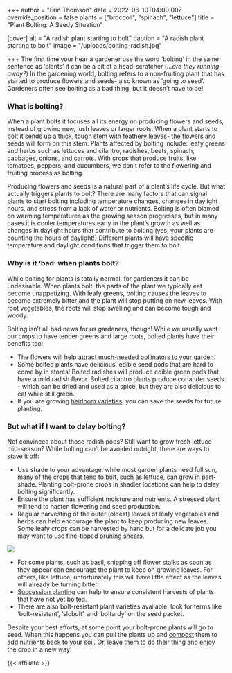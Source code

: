 +++
author = "Erin Thomson"
date = 2022-06-10T04:00:00Z
override_position = false
plants = ["broccoli", "spinach", "lettuce"]
title = "Plant Bolting: A Seedy Situation"

[cover]
alt = "A radish plant starting to bolt"
caption = "A radish plant starting to bolt"
image = "/uploads/bolting-radish.jpg"

+++
The first time your hear a gardener use the word ‘bolting’ in the same sentence as ‘plants’ it can be a bit of a head-scratcher (_...are they running away?_) In the gardening world, bolting refers to a non-fruiting plant that has started to produce flowers and seeds- also known as ‘going to seed’. Gardeners often see bolting as a bad thing, but it doesn’t have to be!

### What is bolting?

When a plant bolts it focuses all its energy on producing flowers and seeds, instead of growing new, lush leaves or larger roots. When a plant starts to bolt it sends up a thick, tough stem with feathery leaves- the flowers and seeds will form on this stem. Plants affected by bolting include: leafy greens and herbs such as lettuces and cilantro, radishes, beets, spinach, cabbages, onions, and carrots. With crops that produce fruits, like tomatoes, peppers, and cucumbers, we don’t refer to the flowering and fruiting process as bolting.

Producing flowers and seeds is a natural part of a plant’s life cycle. But what actually triggers plants to bolt? There are many factors that can signal plants to start bolting including temperature changes, changes in daylight hours, and stress from a lack of water or nutrients. Bolting is often blamed on warming temperatures as the growing season progresses, but in many cases it is cooler temperatures early in the plant’s growth as well as changes in daylight hours that contribute to bolting (yes, your plants are counting the hours of daylight!) Different plants will have specific temperature and daylight conditions that trigger them to bolt.

### Why is it ‘bad’ when plants bolt?

While bolting for plants is totally normal, for gardeners it can be undesirable. When plants bolt, the parts of the plant we typically eat become unappetizing. With leafy greens, bolting causes the leaves to become extremely bitter and the plant will stop putting on new leaves. With root vegetables, the roots will stop swelling and can become tough and woody.

Bolting isn’t all bad news for us gardeners, though! While we usually want our crops to have tender greens and large roots, bolted plants have their benefits too:

* The flowers will help [attract much-needed pollinators to your garden](https://blog.planter.garden/posts/attracting-pollinators-to-the-garden/).
* Some bolted plants have delicious, edible seed pods that are hard to come by in stores! Bolted radishes will produce edible green pods that have a mild radish flavor. Bolted cilantro plants produce coriander seeds - which can be dried and used as a spice, but they are also delicious to eat while still green.
* If you are growing [heirloom varieties](https://blog.planter.garden/posts/what-are-heirloom-varieties/), you can save the seeds for future planting.

### But what if I want to delay bolting?

Not convinced about those radish pods? Still want to grow fresh lettuce mid-season? While bolting can’t be avoided outright, there are ways to stave it off:

* Use shade to your advantage: while most garden plants need full sun, many of the crops that tend to bolt, such as lettuce, can grow in part-shade. Planting bolt-prone crops in shadier locations can help to delay bolting significantly.
* Ensure the plant has sufficient moisture and nutrients. A stressed plant will tend to hasten flowering and seed production.
* Regular harvesting of the outer (oldest) leaves of leafy vegetables and herbs can help encourage the plant to keep producing new leaves. Some leafy crops can be harvested by hand but for a delicate job you may want to use fine-tipped [pruning shears](https://www.amazon.com/s?k=pruning+shears).

![](/uploads/harvest-lettuce.jpg)

* For some plants, such as basil, snipping off flower stalks as soon as they appear can encourage the plant to keep on growing leaves. For others, like lettuce, unfortunately this will have little effect as the leaves will already be turning bitter.
* [Succession planting](https://blog.planter.garden/posts/succession-planting-for-nonstop-harvests/) can help to ensure consistent harvests of plants that have not yet bolted.
* There are also bolt-resistant plant varieties available: look for terms like ‘bolt-resistant’, ‘slobolt’, and ‘boltardy’ on the seed packet.

Despite your best efforts, at some point your bolt-prone plants will go to seed. When this happens you can pull the plants up and [compost](https://blog.planter.garden/posts/compost-add-life-to-your-garden/) them to add nutrients back to your soil. Or, leave them to do their thing and enjoy the crop in a new way!

{{< affiliate >}}